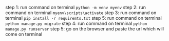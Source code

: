 step 1: run command on terminal `python -m venv myenv`
step 2: run command on terminal `myenv\scripts\activate`
step 3: run command on terminal `pip install -r requiremts.txt`
step 5: run command on terminal `python manage.py migrate`
step 4: run command on terminal `python manage.py runserver`
step 5:  go on the browser and paste the url which will come on terminal 